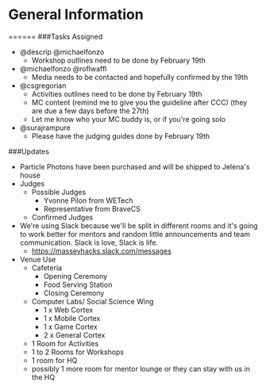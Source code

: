 # General Information
======
###Tasks Assigned
+ @descrip @michaelfonzo 
    + Workshop outlines need to be done by February 19th 
+ @michaelfonzo @roflwaffl
    + Media needs to be contacted and hopefully confirmed by the 19th
+ @csgregorian
    + Activities outlines need to be done by February 19th
    + MC content (remind me to give you the guideline after CCC) (they are due a few days before the 27th)
    + Let me know who your MC buddy is, or if you're going solo
+ @surajrampure
    + Please have the judging guides done by February 19th
  

###Updates
+ Particle Photons have been purchased and will be shipped to Jelena's house
+ Judges 
    + Possible Judges
      + Yvonne Pilon from WETech
      + Representative from BraveCS
    + Confirmed Judges
+ We're using Slack because we'll be split in different rooms and it's going to work better for mentors and random little announcements and team communication. Slack is love, Slack is life.
    + https://masseyhacks.slack.com/messages
+ Venue Use
    + Cafeteria
        + Opening Ceremony
        + Food Serving Station
        + Closing Ceremony
    + Computer Labs/ Social Science Wing
        + 1 x Web Cortex
        + 1 x Mobile Cortex
        + 1 x Game Cortex
        + 2 x General Cortex
    + 1 Room for Activities
    + 1 to 2 Rooms for Workshops
    + 1 room for HQ
    + possibly 1 more room for mentor lounge or they can stay with us in the HQ
